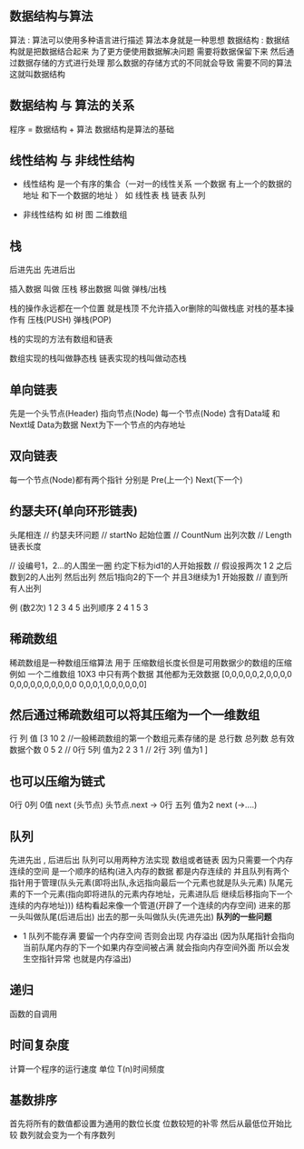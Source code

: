 ## 数据结构与算法
   算法
   :
   算法可以使用多种语言进行描述 算法本身就是一种思想 
   数据结构
   :
   数据结构就是把数据结合起来 为了更方便使用数据解决问题 需要将数据保留下来
   然后通过数据存储的方式进行处理 那么数据的存储方式的不同就会导致 需要不同的算法
   这就叫数据结构
   
## 数据结构 与 算法的关系
 程序 = 数据结构 + 算法
 数据结构是算法的基础


## 线性结构 与 非线性结构 
 - 线性结构 是一个有序的集合（一对一的线性关系 一个数据 有上一个的数据的地址 和下一个数据的地址  ）
 如 
   线性表
   栈
   链表
   队列




 - 非线性结构
  如
    树
    图
    二维数组
   

## 栈
  后进先出
  先进后出
  
插入数据 叫做 压栈
移出数据 叫做 弹栈/出栈

栈的操作永远都在一个位置 就是栈顶 不允许插入or删除的叫做栈底
对栈的基本操作有 压栈(PUSH) 弹栈(POP)

栈的实现的方法有数组和链表

数组实现的栈叫做静态栈
链表实现的栈叫做动态栈


## 单向链表
先是一个头节点(Header) 指向节点(Node)
每一个节点(Node) 含有Data域 和Next域
Data为数据
Next为下一个节点的内存地址

## 双向链表
每一个节点(Node)都有两个指针
分别是 Pre(上一个) Next(下一个)


## 约瑟夫环(单向环形链表)
头尾相连
//    约瑟夫环问题
//    startNo 起始位置
//    CountNum 出列次数
//    Length 链表长度

//    设编号1，2...的人围坐一圈 约定下标为id1的人开始报数
//    假设报两次 1 2 之后 数到2的人出列 然后出列   然后1指向2的下一个  并且3继续为1 开始报数
//    直到所有人出列


例 (数2次)
 1 2 3 4 5
出列顺序
 2 4 1 5 3


## 稀疏数组
 稀疏数组是一种数组压缩算法
 用于 压缩数组长度长但是可用数据少的数组的压缩
例如 一个二维数组 10X3 中只有两个数据 其他都为无效数据
 [0,0,0,0,0,2,0,0,0,0
  0,0,0,0,0,0,0,0,0,0
  0,0,0,1,0,0,0,0,0,0]
 
## 然后通过稀疏数组可以将其压缩为一个一维数组
  行 列 值
 [3  10 2   //一般稀疏数组的第一个数组元素存储的是  总行数 总列数 总有效数据个数 
  0  5  2  // 0行 5列 值为2
  2  3  1  // 2行 3列 值为1
] 

## 也可以压缩为链式
 0行 0列 0值 next  (头节点)
 头节点.next -> 0行 五列 值为2 next (->....)
 

## 队列
先进先出 , 后进后出
队列可以用两种方法实现 数组或者链表 因为只需要一个内存连续的空间
是一个顺序的结构(进入内存的数据 都是内存连续的 并且队列有两个指针用于管理(队头元素(即将出队,永远指向最后一个元素也就是队头元素) 队尾元素的下一个元素(指向即将进队的元素内存地址，元素进队后 继续后移指向下一个连续的内存地址)))
结构看起来像一个管道(开辟了一个连续的内存空间)
进来的那一头叫做队尾(后进后出)
出去的那一头叫做队头(先进先出)
**队列的一些问题**
  - 1 队列不能存满 要留一个内存空间 否则会出现 内存溢出 (因为队尾指针会指向当前队尾内存的下一个如果内存空间被占满 就会指向内存空间外面 所以会发生空指针异常 也就是内存溢出)


## 递归
 函数的自调用
 
## 时间复杂度
 计算一个程序的运行速度
  单位
 T(n)时间频度
 

## 基数排序
 首先将所有的数值都设置为通用的数位长度 位数较短的补零 然后从最低位开始比较
 数列就会变为一个有序数列